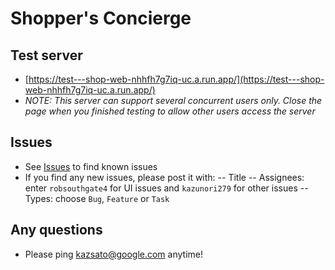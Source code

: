 # Shopper's Concierge

## Test server

- [https://test---shop-web-nhhfh7g7iq-uc.a.run.app/](https://test---shop-web-nhhfh7g7iq-uc.a.run.app/)
- *NOTE: This server can support several concurrent users only. Close the page when you finished testing
to allow other users access the server*

## Issues

- See [Issues](https://github.com/GoogleCloudDevRel/next25-shoppers-concierge/issues) to find known issues
- If you find any new issues, please post it with:
-- Title
-- Assignees: enter `robsouthgate4` for UI issues and `kazunori279` for other issues
-- Types: choose `Bug`, `Feature` or `Task`

## Any questions

- Please ping <kazsato@google.com> anytime!
